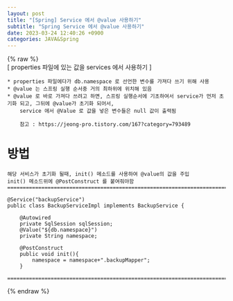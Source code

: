 ```yaml
---  
layout: post  
title: "[Spring] Service 에서 @value 사용하기"  
subtitle: "Spring Service 에서 @value 사용하기"  
date: 2023-03-24 12:40:26 +0900  
categories: JAVA&Spring  
---  
```

{% raw %}  
[ properties 파일에 있는 값을 services 에서 사용하기 ]  
  
	* properties 파일에다가 db.namespace 로 선언한 변수를 가져다 쓰기 위해 사용  
	* @value 는 스프링 실행 순서중 거의 최하위에 위치해 있음  
	* @value 로 바로 가져다 쓰려고 하면, 스프링 실행순서에 기초하여서 service가 먼저 초기화 되고, 그뒤에 @value가 초기화 되어서,  
		service 에서 @Value 로 값을 넣은 변수들은 null 값이 출력됨  
  
		참고 : https://jeong-pro.tistory.com/167?category=793489  
  
# 방법  
  
	해당 서비스가 초기화 될때, init() 메소드를 사용하여 @value의 값을 주입  
	init() 메소드위에 @PostConstruct 를 붙여줘야함  
	=====================================================================================================================================================  
  
	@Service("backupService")  
	public class BackupServiceImpl implements BackupService {  
  
		@Autowired  
		private SqlSession sqlSession;  
		@Value("${db.namespace}")  
		private String namespace;  
  
		@PostConstruct  
		public void init(){  
			namespace = namespace+".backupMapper";  
		}  
  
	=====================================================================================================================================================                                                                                                                                                                                                                                                                                                                                                                                                                                                                                                                                                                                                                                                                                                                                                                                                                                                                                                                                                                                  
{% endraw %}